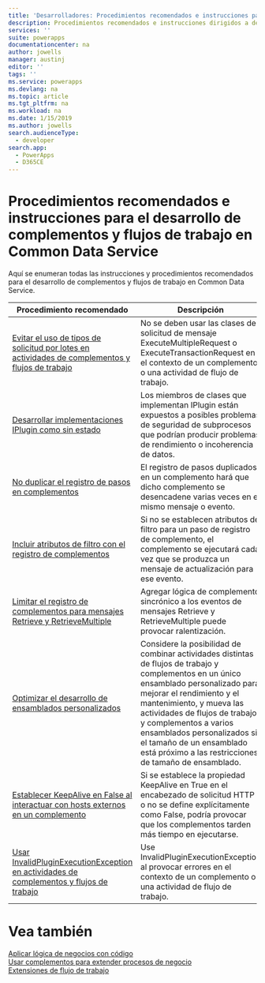 ```yaml
---
title: 'Desarrolladores: Procedimientos recomendados e instrucciones para el desarrollo de complementos y flujos de trabajo en Common Data Service | Microsoft Docs'
description: Procedimientos recomendados e instrucciones dirigidos a desarrolladores que trabajan en el desarrollo de complementos y flujos de trabajo con Common Data Service en PowerApps.
services: ''
suite: powerapps
documentationcenter: na
author: jowells
manager: austinj
editor: ''
tags: ''
ms.service: powerapps
ms.devlang: na
ms.topic: article
ms.tgt_pltfrm: na
ms.workload: na
ms.date: 1/15/2019
ms.author: jowells
search.audienceType:
  - developer
search.app:
  - PowerApps
  - D365CE
---
```

# <a name="best-practices-and-guidance-regarding-plug-in-and-workflow-development-for-the-common-data-service"></a>Procedimientos recomendados e instrucciones para el desarrollo de complementos y flujos de trabajo en Common Data Service

Aquí se enumeran todas las instrucciones y procedimientos recomendados para el desarrollo de complementos y flujos de trabajo en Common Data Service.

|Procedimiento recomendado  |Descripción  |
|---------|---------|
|[Evitar el uso de tipos de solicitud por lotes en actividades de complementos y flujos de trabajo](avoid-batch-requests-plugin.md)     |No se deben usar las clases de solicitud de mensaje ExecuteMultipleRequest o ExecuteTransactionRequest en el contexto de un complemento o una actividad de flujo de trabajo.         |
|[Desarrollar implementaciones IPlugin como sin estado](develop-iplugin-implementations-stateless.md)     |Los miembros de clases que implementan IPlugin están expuestos a posibles problemas de seguridad de subprocesos que podrían producir problemas de rendimiento o incoherencia de datos.         |
|[No duplicar el registro de pasos en complementos](do-not-duplicate-plugin-step-registration.md)     |El registro de pasos duplicados en un complemento hará que dicho complemento se desencadene varias veces en el mismo mensaje o evento.         |
|[Incluir atributos de filtro con el registro de complementos](include-filtering-attributes-plugin-registration.md)     |Si no se establecen atributos de filtro para un paso de registro de complemento, el complemento se ejecutará cada vez que se produzca un mensaje de actualización para ese evento.         |
|[Limitar el registro de complementos para mensajes Retrieve y RetrieveMultiple](limit-registration-plugins-retrieve-retrievemultiple.md)     |Agregar lógica de complemento sincrónico a los eventos de mensajes Retrieve y RetrieveMultiple puede provocar ralentización.         |
|[Optimizar el desarrollo de ensamblados personalizados](optimize-assembly-development.md)     |Considere la posibilidad de combinar actividades distintas de flujos de trabajo y complementos en un único ensamblado personalizado para mejorar el rendimiento y el mantenimiento, y mueva las actividades de flujos de trabajo y complementos a varios ensamblados personalizados si el tamaño de un ensamblado está próximo a las restricciones de tamaño de ensamblado.         |
|[Establecer KeepAlive en False al interactuar con hosts externos en un complemento](set-keepalive-false-interacting-external-hosts-plugin.md)     |Si se establece la propiedad KeepAlive en True en el encabezado de solicitud HTTP o no se define explícitamente como False, podría provocar que los complementos tarden más tiempo en ejecutarse.         |
|[Usar InvalidPluginExecutionException en actividades de complementos y flujos de trabajo](use-invalidpluginexecutionexception-plugin-workflow-activities.md)     |Use InvalidPluginExecutionException al provocar errores en el contexto de un complemento o una actividad de flujo de trabajo.         |

# <a name="see-also"></a>Vea también
[Aplicar lógica de negocios con código](../../apply-business-logic-with-code.md)<br />
[Usar complementos para extender procesos de negocio](../../plug-ins.md)<br />
[Extensiones de flujo de trabajo](../../workflow/workflow-extensions.md)<br />